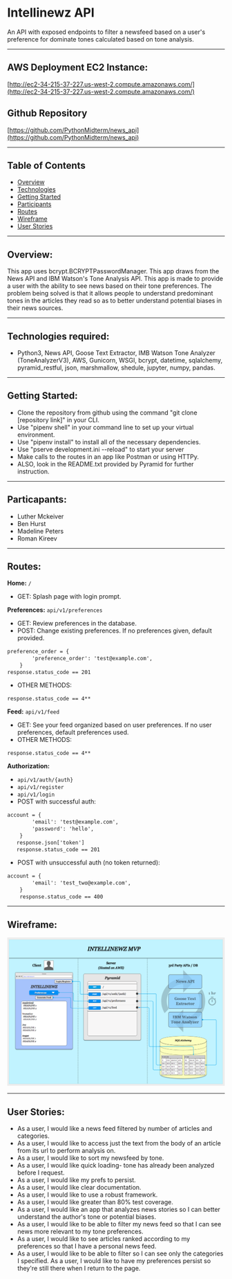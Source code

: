 # Intellinewz API

An API with exposed endpoints to filter a newsfeed based on a user's preference for dominate tones calculated based on tone analysis.

----
## AWS Deployment EC2 Instance:
[http://ec2-34-215-37-227.us-west-2.compute.amazonaws.com/](http://ec2-34-215-37-227.us-west-2.compute.amazonaws.com/)

## Github Repository
[https://github.com/PythonMidterm/news_api](https://github.com/PythonMidterm/news_api)

----
## Table of Contents
* [Overview](#overview)
* [Technologies](#technologies)
* [Getting Started](#start)
* [Participants](#participants)
* [Routes](#routes)
* [Wireframe](#wireframe)
* [User Stories](#user-stories)
----
<a id="overview"></a>
## Overview:
This app uses bcrypt.BCRYPTPasswordManager.
This app draws from the News API and IBM Watson's Tone Analysis API.
This app is made to provide a user with the ability to see news based on their tone preferences.
The problem being solved is that it allows people to understand predominant tones in the articles they read so as to better understand potential biases in their news sources.


----
<a id="technologies"></a>
## Technologies required:
- Python3, News API, Goose Text Extractor, IMB Watson Tone Analyzer (ToneAnalyzerV3), AWS, Gunicorn, WSGI, bcrypt, datetime, sqlalchemy, pyramid_restful, json, marshmallow, shedule, jupyter, numpy, pandas.

----
<a id="start"></a>
## Getting Started:
- Clone the repository from github using the command "git clone [repository link]" in your CLI.
- Use "pipenv shell" in your command line to set up your virtual environment.
- Use "pipenv install" to install all of the necessary dependencies.
- Use "pserve development.ini --reload" to start your server
- Make calls to the routes in an app like Postman or using HTTPy.
- ALSO, look in the README.txt provided by Pyramid for further instruction.
----
<a id="participants"></a>
## Particapants:
- Luther Mckeiver
- Ben Hurst
- Madeline Peters
- Roman Kireev
----
<a id="routes"></a>
## Routes:
**Home:** `/`
* GET: Splash page with login prompt.

**Preferences:** `api/v1/preferences`
* GET: Review preferences in the database.
* POST: Change existing preferences. If no preferences given, default provided.
~~~
preference_order = {
        'preference_order': 'test@example.com',
    }
response.status_code == 201
~~~
* OTHER METHODS:
~~~~
response.status_code == 4**
~~~~

**Feed:** `api/v1/feed`
* GET: See your feed organized based on user preferences. If no user preferences, default preferences used.
* OTHER METHODS:
~~~~
response.status_code == 4**
~~~~
**Authorization:**
* `api/v1/auth/{auth}`
* `api/v1/register`
* `api/v1/login`
* POST with successful auth:

~~~~
account = {
        'email': 'test@example.com',
        'password': 'hello',
    }
   response.json['token']
   response.status_code == 201
   ~~~~

* POST with unsuccessful auth (no token returned):
~~~~
account = {
        'email': 'test_two@example.com',
    }
    response.status_code == 400
~~~~

----

<a id="wireframe"></a>
## Wireframe:
![Wireframe ](/news_api/assets/wireframe.png)

----
<a id="user-stories"></a>
## User Stories:
* As a user, I would like a news feed filtered by number of articles and categories.
* As a user, I would like to access just the text from the body of an article from its url to perform analysis on.
* As a user, I would like to sort my newsfeed by tone.
* As a user, I would like quick loading- tone has already been analyzed before I request.
* As a user, I would like my prefs to persist.
* As a user, I would like clear documentation.
* As a user, I would like to use  a robust framework.
* As a user, I would like greater than 80% test coverage.
* As a user, I would like an app that analyzes news stories so I can better understand the author's tone or potential biases.
* As a user, I would like to be able to filter my news feed so that I can see news more relevant to my tone preferences.
* As a user, I would like to see articles ranked according to my preferences so that I have a personal news feed.
* As a user, I would like to be able to filter so I can see only the categories I specified.
As a user, I would like to have my preferences persist so they're still there when I return to the page.
